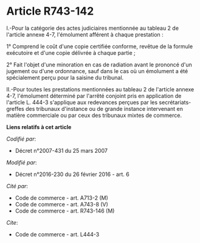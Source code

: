 # Article R743-142

I.-Pour la catégorie des actes judiciaires mentionnée au tableau 2 de l'article annexe 4-7, l'émolument afférent à chaque
prestation : 

1° Comprend le coût d'une copie certifiée conforme, revêtue de la formule exécutoire et d'une copie délivrée à chaque
partie ; 

2° Fait l'objet d'une minoration en cas de radiation avant le prononcé d'un jugement ou d'une ordonnance, sauf dans le cas où
un émolument a été spécialement perçu pour la saisine du tribunal. 

II.-Pour toutes les prestations mentionnées au tableau 2 de l'article annexe 4-7, l'émolument déterminé par l'arrêté conjoint
pris en application de l'article L. 444-3 s'applique aux redevances perçues par les secrétariats-greffes des tribunaux
d'instance ou de grande instance intervenant en matière commerciale ou par ceux des tribunaux mixtes de commerce.

**Liens relatifs à cet article**

_Codifié par_:

  - Décret n°2007-431 du 25 mars 2007

_Modifié par_:

  - Décret n°2016-230 du 26 février 2016 - art. 6

_Cité par_:

  - Code de commerce - art. A713-2 (M)
  - Code de commerce - art. A743-8 (V)
  - Code de commerce - art. R743-146 (M)

_Cite_:

  - Code de commerce - art. L444-3
